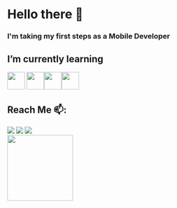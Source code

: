 # Hello there 👋

<!--
**bernardosantos16/bernardosantos16** is a ✨ _special_ ✨ repository because its `README.md` (this file) appears on your GitHub profile.

Here are some ideas to get you started:
-->
### I'm taking my first steps as a Mobile Developer
<!-- - Technician in Systems Analysis and Development Student at the Universidade Internácional (Uninter) -->
## I’m currently learning

<a href="https://www.java.com/en/download/help/whatis_java.html"><img loading="lazy" src="https://cdn.jsdelivr.net/gh/devicons/devicon/icons/java/java-original.svg" width="40" height="40"/></a> <a href="https://kotlinlang.org/docs/getting-started.html#install-kotlin"><img src="https://cdn.jsdelivr.net/gh/devicons/devicon@latest/icons/kotlin/kotlin-original.svg" width="40" height="40" /></a><a href="https://ktor.io/docs/welcome.html"><img loading="lazy" src="https://cdn.jsdelivr.net/gh/devicons/devicon@latest/icons/ktor/ktor-original.svg" width="40" height="40"/></a><a href="https://git-scm.com/"><img loading="lazy" src="https://cdn.jsdelivr.net/gh/devicons/devicon/icons/git/git-original.svg" width="40" height="40"/></a>

<!--
<div>
<a href="https://github.com/bernardosantos16">
<img loading="lazy" height="180em" src="https://github-readme-stats.vercel.app/api/top-langs/?username=bernardosantos16&layout=compact&langs_count=7&theme=dracula"/>
<img loading="lazy" height="180em" src="https://github-readme-stats.vercel.app/api?username=bernardosantos16&show_icons=true&theme=dracula&include_all_commits=true&count_private=true"/>
</div>
-->

## Reach Me 📫:

<div>
<a href="https://instagram.com/bernardo_santos16" target="_blank"><img loading="lazy" src="https://img.shields.io/badge/-Instagram-%23E4405F?style=for-the-badge&logo=instagram&logoColor=white" target="_blank"></a>
<a href = "mailto:bernardonvg@gmail.com"><img loading="lazy" src="https://img.shields.io/badge/Gmail-D14836?style=for-the-badge&logo=gmail&logoColor=white" target="_blank"></a>
<a href="https://www.linkedin.com/in/bernardo-da-s-dos-santos-43443b243" target="_blank"><img loading="lazy" src="https://img.shields.io/badge/-LinkedIn-%230077B5?style=for-the-badge&logo=linkedin&logoColor=white" target="_blank"></a>   
</div>
<img src="https://github.com/bernardosantos16/bernardosantos16/assets/137845435/bbd3f294-30dc-4fa8-80fb-a243bd216659" height="150" disabled> 
<!-- ![Snake animation](https://github.com/bernardosantos16/bernardosantos16/blob/output/github-contribution-grid-snake.svg) -->



